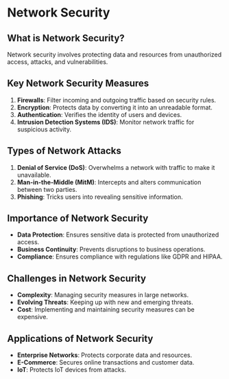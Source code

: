 # Network Security

## What is Network Security?
Network security involves protecting data and resources from unauthorized access, attacks, and vulnerabilities.

## Key Network Security Measures
1. **Firewalls**: Filter incoming and outgoing traffic based on security rules.
2. **Encryption**: Protects data by converting it into an unreadable format.
3. **Authentication**: Verifies the identity of users and devices.
4. **Intrusion Detection Systems (IDS)**: Monitor network traffic for suspicious activity.

## Types of Network Attacks
1. **Denial of Service (DoS)**: Overwhelms a network with traffic to make it unavailable.
2. **Man-in-the-Middle (MitM)**: Intercepts and alters communication between two parties.
3. **Phishing**: Tricks users into revealing sensitive information.

## Importance of Network Security
- **Data Protection**: Ensures sensitive data is protected from unauthorized access.
- **Business Continuity**: Prevents disruptions to business operations.
- **Compliance**: Ensures compliance with regulations like GDPR and HIPAA.

## Challenges in Network Security
- **Complexity**: Managing security measures in large networks.
- **Evolving Threats**: Keeping up with new and emerging threats.
- **Cost**: Implementing and maintaining security measures can be expensive.

## Applications of Network Security
- **Enterprise Networks**: Protects corporate data and resources.
- **E-Commerce**: Secures online transactions and customer data.
- **IoT**: Protects IoT devices from attacks.